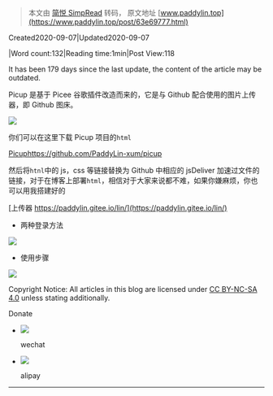 > 本文由 [简悦 SimpRead](http://ksria.com/simpread/) 转码， 原文地址 [www.paddylin.top](https://www.paddylin.top/post/63e69777.html)

Created2020-09-07|Updated2020-09-07

|Word count:132|Reading time:1min|Post View:118

It has been 179 days since the last update, the content of the article may be outdated.

Picup 是基于 Picee 谷歌插件改造而来的，它是与 Github 配合使用的图片上传器，即 Github 图床。

[![](https://cdn.jsdelivr.net/gh/PaddyLin-xum/tuku@master/img/picup22.png)](https://cdn.jsdelivr.net/gh/PaddyLin-xum/tuku@master/img/picup22.png)

你们可以在这里下载 Picup 项目的`html`

[Picuphttps://github.com/PaddyLin-xum/picup](https://github.com/PaddyLin-xum/picup)

然后将`htnl`中的 js，css 等链接替换为 Github 中相应的 jsDeliver 加速过文件的链接，对于在博客上部署`html`，相信对于大家来说都不难，如果你嫌麻烦，你也可以用我搭建好的

[上传器 https://paddylin.gitee.io/lin/](https://paddylin.gitee.io/lin/)

*   两种登录方法

[![](https://cdn.jsdelivr.net/gh/PaddyLin-xum/tuku@master/img/picup2.png)](https://cdn.jsdelivr.net/gh/PaddyLin-xum/tuku@master/img/picup2.png)

*   使用步骤

[![](https://cdn.jsdelivr.net/gh/PaddyLin-xum/tuku//picup3.png)](https://cdn.jsdelivr.net/gh/PaddyLin-xum/tuku//picup3.png)

Copyright Notice: All articles in this blog are licensed under [CC BY-NC-SA 4.0](https://creativecommons.org/licenses/by-nc-sa/4.0/) unless stating additionally.

Donate

*   [![](https://cdn.jsdelivr.net/gh/PaddyLin-xum/tuku@master/img/wechat.png)](https://cdn.jsdelivr.net/gh/PaddyLin-xum/tuku@master/img/wechat.png)
    
    wechat
    
*   [![](https://cdn.jsdelivr.net/gh/PaddyLin-xum/tuku@master/img/alipay.png)](https://cdn.jsdelivr.net/gh/PaddyLin-xum/tuku@master/img/alipay.png)
    
    alipay
    

* * *